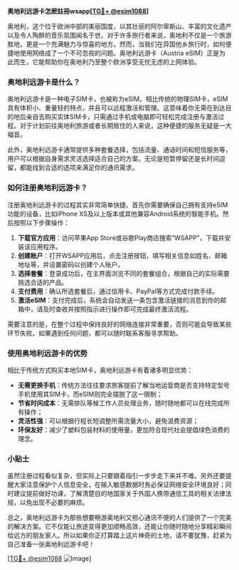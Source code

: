 **奥地利远游卡怎麽註冊wsapp[[TG💪+ @esim1088](https://t.me/s/esim1088)]**

奥地利，这个位于欧洲中部的美丽国度，以其壮丽的阿尔卑斯山、丰富的文化遗产以及令人陶醉的音乐氛围闻名于世。对于许多旅行者来说，奥地利不仅是一个旅游胜地，更是一个充满魅力与惊喜的地方。然而，当我们在异国他乡旅行时，如何便捷地使用网络成了一个不可忽视的问题。奥地利远游卡（Austria eSIM）正是为此而生，它能帮助你在奥地利乃至整个欧洲享受无忧无虑的上网体验。

### 奥地利远游卡是什么？

奥地利远游卡是一种电子SIM卡，也被称为eSIM。相比传统的物理SIM卡，eSIM具有体积小、重量轻的特点，并且可以远程激活和管理。这意味着你无需在到达目的地后亲自去购买实体SIM卡，只需通过手机或电脑即可轻松完成注册与激活过程。对于计划前往奥地利旅游或者长期居住的人来说，这种便捷的服务无疑是一大福音。

此外，奥地利远游卡通常提供多种套餐选择，包括流量、通话时间和短信服务等，用户可以根据自身需求灵活选择适合自己的方案。无论是短暂停留还是长时间逗留，都能找到合适的选项来满足你的通讯需求。

### 如何注册奥地利远游卡？

注册奥地利远游卡的过程其实非常简单快捷。首先你需要确保自己拥有支持eSIM功能的设备，比如iPhone XS及以上版本或其他兼容Android系统的智能手机。然后按照以下步骤操作：

1. **下载官方应用**：访问苹果App Store或谷歌Play商店搜索“WSAPP”，下载并安装该应用程序。
2. **创建账户**：打开WSAPP应用后，点击注册按钮，填写相关信息如姓名、邮箱地址等，并设置密码以创建个人账户。
3. **选择套餐**：登录成功后，在主界面浏览不同的套餐组合，根据自己的实际需要挑选合适的产品。
4. **支付费用**：确认所选套餐后，通过信用卡、PayPal等方式完成付款手续。
5. **激活eSIM**：支付完成后，系统会自动发送一条包含激活链接的消息到你的邮箱中，请及时查收并按照指示进行操作即可完成最终激活流程。

需要注意的是，在整个过程中保持良好的网络连接非常重要，否则可能会导致某些环节失败。如果遇到任何问题，都可以随时联系客服寻求帮助。

### 使用奥地利远游卡的优势

相比于传统方式购买本地SIM卡，奥地利远游卡有着诸多明显优势：

- **无需更换手机**：传统方法往往要求旅客提前了解当地运营商是否支持特定型号手机使用其SIM卡，而eSIM则完全摆脱了这一限制；
- **节省时间成本**：无需排队等候工作人员处理业务，随时随地都可以在线完成所有操作；
- **灵活性强**：可以根据行程长短调整所需流量大小，避免浪费资源；
- **环保友好**：减少了塑料包装材料的使用量，更加符合现代社会提倡绿色消费的理念。

### 小贴士

虽然注册过程看似复杂，但实际上只要跟着指引一步步走下来并不难。另外还要提醒大家注意保护个人信息安全，在输入敏感数据时务必保证网络安全环境良好；同时建议提前做好功课，了解清楚目的地国家关于外国人携带通信工具的相关法律法规，以免出现不必要的麻烦。

总之，奥地利远游卡为那些想要畅游奥地利又担心通讯不便的人们提供了一个完美的解决方案。它不仅能让旅途变得更加顺畅高效，还能让你随时随地分享精彩瞬间给远方的朋友家人。所以如果你正打算踏上这片神奇的土地，请不要犹豫，赶紧为自己准备一张奥地利远游卡吧！

[[TG💪+ @esim1088](https://t.me/s/esim1088) ![Image](https://i.postimg.cc/4NQfJmqS/Snipaste-2025-05-13-00-14-12.png)]